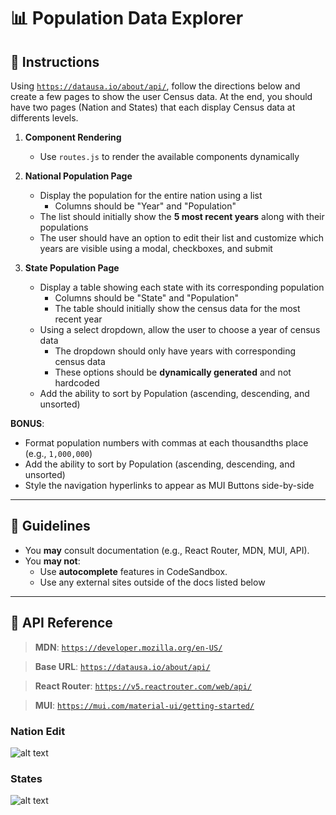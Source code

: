 # 📊 Population Data Explorer

## 🚀 Instructions

Using [`https://datausa.io/about/api/`](https://datausa.io/about/api/), follow the directions below and create a few pages to show the user Census data. At the end, you should have two pages (Nation and States) that each display Census data at differents levels.

1. **Component Rendering**  
   - Use `routes.js` to render the available components dynamically

2. **National Population Page**  
   - Display the population for the entire nation using a list
      - Columns should be "Year" and "Population"
   - The list should initially show the **5 most recent years** along with their populations
   - The user should have an option to edit their list and customize which years are visible using a modal, checkboxes, and submit

3. **State Population Page**  
   - Display a table showing each state with its corresponding population
      - Columns should be "State" and "Population"
      - The table should initially show the census data for the most recent year
   - Using a select dropdown, allow the user to choose a year of census data
      - The dropdown should only have years with corresponding census data
      - These options should be **dynamically generated** and not hardcoded
   - Add the ability to sort by Population (ascending, descending, and unsorted)

   
**BONUS**:
   - Format population numbers with commas at each thousandths place (e.g., `1,000,000`)
   - Add the ability to sort by Population (ascending, descending, and unsorted)
   - Style the navigation hyperlinks to appear as MUI Buttons side-by-side
---
## 📌 Guidelines

- You **may** consult documentation (e.g., React Router, MDN, MUI, API).
- You **may not**:
  - Use **autocomplete** features in CodeSandbox.
  - Use any external sites outside of the docs listed below

---

## 📡 API Reference

> **MDN**: [`https://developer.mozilla.org/en-US/`](https://developer.mozilla.org/en-US/)

> **Base URL**: [`https://datausa.io/about/api/`](https://datausa.io/about/api/)

> **React Router**: [`https://v5.reactrouter.com/web/api/`](https://v5.reactrouter.com/web/api/)

> **MUI**: [`https://mui.com/material-ui/getting-started/`](https://mui.com/material-ui/getting-started/)

### Nation Edit
![alt text](image-1.png)

### States
![alt text](image-2.png)

